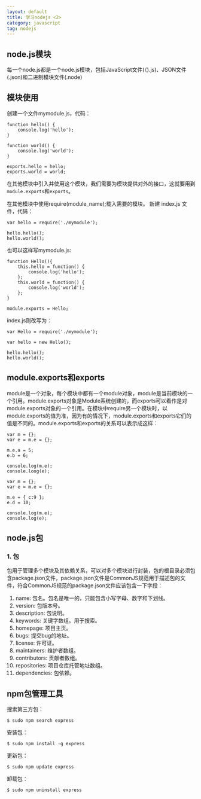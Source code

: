 ```yaml
---
layout: default
title: 学习nodejs <2>
category: javascript
tag: nodejs
---
```


## node.js模块

每一个node.js都是一个node.js模块，包括JavaScript文件(（).js)、JSON文件(.json)和二进制模块文件(.node)

## 模块使用

创建一个文件mymodule.js，代码：

~~~
function hello() {
	console.log('hello');
}

function world() {
	console.log('world');
}

exports.hello = hello;
exports.world = world;
~~~

在其他模块中引入并使用这个模块，我们需要为模块提供对外的接口，这就要用到`module.exports`和`exports`。

在其他模块中使用require(module_name);载入需要的模块。
新建 index.js 文件，代码：

~~~
var hello = require('./mymodule');

hello.hello();
hello.world();
~~~

也可以这样写mymodule.js:

~~~
function Hello(){
	this.hello = function() {
		console.log('hello');
	};
	this.world = function() {
		console.log('world');
	};
}

module.exports = Hello;
~~~

index.js则改写为：

~~~
var Hello = require('./mymodule');

var hello = new Hello();

hello.hello();
hello.world();
~~~

## module.exports和exports

module是一个对象，每个模块中都有一个module对象，module是当前模块的一个引用。module.exports对象是Module系统创建的，而exports可以看作是对module.exports对象的一个引用。在模块中require另一个模块时，以module.exports的值为准，因为有的情况下，module.exports和exports它们的值是不同的。module.exports和exports的关系可以表示成这样：

~~~
var m = {};
var e = m.e = {};

m.e.a = 5;
e.b = 6;

console.log(m.e);
console.loog(e);
~~~

~~~
var m = {};
var e = m.e = {};

m.e = { c:9 };
e.d = 10;

console.log(m.e);
console.log(e);
~~~

## node.js包

### 1. 包

包用于管理多个模块及其依赖关系，可以对多个模块进行封装，包的根目录必须包含package.json文件，package.json文件是CommonJS规范用于描述包的文件，符合CommonJS规范的package.json文件应该包含一下字段：

1. name: 包名。包名是唯一的，只能包含小写字母、数字和下划线。
2. version: 包版本号。
3. description: 包说明。
4. keywords: 关键字数组。用于搜索。
5. homepage: 项目主页。
6. bugs: 提交bug的地址。
7. license: 许可证。
8. maintainers: 维护者数组。
9. contributors: 贡献者数组。
10. repositories: 项目仓库托管地址数组。
11. dependencies: 包依赖。

## npm包管理工具

搜索第三方包：

` $ sudo npm search express `

安装包：

` $ sudo npm install -g express `

更新包：

` $ sudo npm update express `

卸载包：

` $ sudo npm uninstall express `